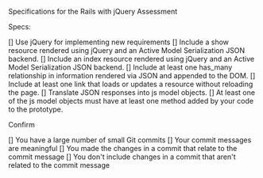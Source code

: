 Specifications for the Rails with jQuery Assessment

Specs:

[] Use jQuery for implementing new requirements
[] Include a show resource rendered using jQuery and an Active Model Serialization JSON backend.
[] Include an index resource rendered using jQuery and an Active Model Serialization JSON backend.
[] Include at least one has_many relationship in information rendered via JSON and appended to the DOM.
[] Include at least one link that loads or updates a resource without reloading the page.
[] Translate JSON responses into js model objects.
[] At least one of the js model objects must have at least one method added by your code to the prototype.

Confirm

[] You have a large number of small Git commits
[] Your commit messages are meaningful
[] You made the changes in a commit that relate to the commit message
[] You don't include changes in a commit that aren't related to the commit message